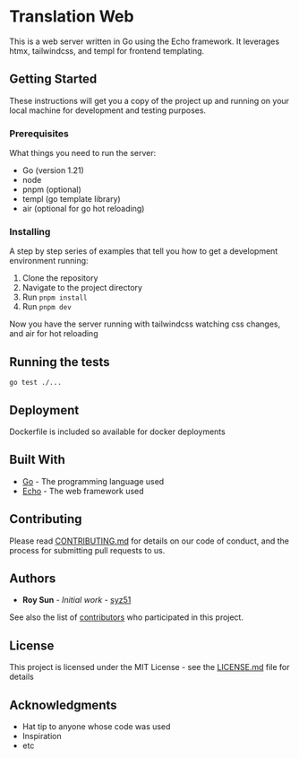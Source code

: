 # Translation Web

This is a web server written in Go using the Echo framework. It leverages htmx, tailwindcss, and templ for frontend templating.

## Getting Started

These instructions will get you a copy of the project up and running on your local machine for development and testing purposes.

### Prerequisites

What things you need to run the server:

- Go (version 1.21)
- node
- pnpm (optional)
- templ (go template library)
- air (optional for go hot reloading)

### Installing

A step by step series of examples that tell you how to get a development environment running:

1. Clone the repository
2. Navigate to the project directory
3. Run `pnpm install`
4. Run `pnpm dev`

Now you have the server running with tailwindcss watching css changes, and air for hot reloading

## Running the tests

```
go test ./...
```

## Deployment

Dockerfile is included so available for docker deployments

## Built With

- [Go](https://golang.org/) - The programming language used
- [Echo](https://echo.labstack.com/) - The web framework used

## Contributing

Please read [CONTRIBUTING.md](https://gist.github.com/PurpleBooth/b24679402957c63ec426) for details on our code of conduct, and the process for submitting pull requests to us.

## Authors

- **Roy Sun** - _Initial work_ - [syz51](https://github.com/syz51)

See also the list of [contributors](https://github.com/your-github-username/your-repo/contributors) who participated in this project.

## License

This project is licensed under the MIT License - see the [LICENSE.md](LICENSE.md) file for details

## Acknowledgments

- Hat tip to anyone whose code was used
- Inspiration
- etc
